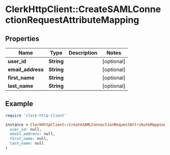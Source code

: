 # ClerkHttpClient::CreateSAMLConnectionRequestAttributeMapping

## Properties

| Name | Type | Description | Notes |
| ---- | ---- | ----------- | ----- |
| **user_id** | **String** |  | [optional] |
| **email_address** | **String** |  | [optional] |
| **first_name** | **String** |  | [optional] |
| **last_name** | **String** |  | [optional] |

## Example

```ruby
require 'clerk-http-client'

instance = ClerkHttpClient::CreateSAMLConnectionRequestAttributeMapping.new(
  user_id: null,
  email_address: null,
  first_name: null,
  last_name: null
)
```

